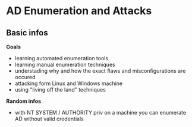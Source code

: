 # AD Enumeration and Attacks
## Basic infos
**Goals**  
* learning automated enumeration tools
* learning manual enumeration techniques
* understading why and how the exact flaws and misconfigurations are occured
* attacking form Linux and Windows machine
* using "living off the land" techniques

**Random infos**  
* with NT SYSTEM / AUTHORITY priv on a machine you can enumerate AD without valid credentials

